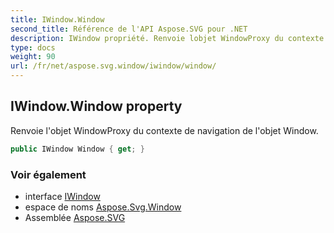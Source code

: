 ```yaml
---
title: IWindow.Window
second_title: Référence de l'API Aspose.SVG pour .NET
description: IWindow propriété. Renvoie lobjet WindowProxy du contexte de navigation de lobjet Window.
type: docs
weight: 90
url: /fr/net/aspose.svg.window/iwindow/window/
---
```

## IWindow.Window property

Renvoie l'objet WindowProxy du contexte de navigation de l'objet Window.

```csharp
public IWindow Window { get; }
```

### Voir également

* interface [IWindow](../)
* espace de noms [Aspose.Svg.Window](../../iwindow/)
* Assemblée [Aspose.SVG](../../../)


